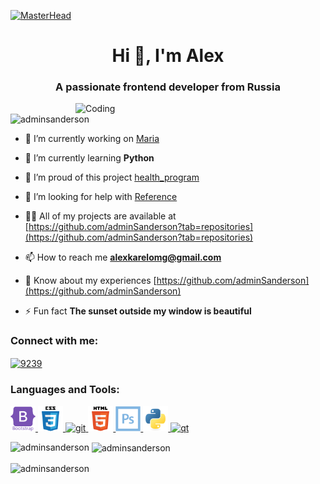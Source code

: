 [![MasterHead](https://miro.medium.com/max/1400/1*IRGB-4OAoO8KSqH_huDPFw.gif)](https://rishavchanda.io)
<h1 align="center">Hi 👋, I'm Alex</h1>
<h3 align="center">A passionate frontend developer from Russia</h3>
<img align="right" alt="Coding" width="400" src="https://cdn.dribbble.com/users/1390/screenshots/2112301/media/1a9f5bf35c3fdad7eafffff293e0b579.gif">

<p align="left"> <img src="https://komarev.com/ghpvc/?username=adminsanderson&label=Profile%20views&color=0e75b6&style=flat" alt="adminsanderson" /> </p>

- 🔭 I’m currently working on [Maria](https://github.com/adminSanderson/Maria)

- 🌱 I’m currently learning **Python**

- 👯 I’m proud of this project [health_program](https://github.com/grinroman/health_program)

- 🤝 I’m looking for help with [Reference](https://github.com/adminSanderson/Reference)

- 👨‍💻 All of my projects are available at [https://github.com/adminSanderson?tab=repositories](https://github.com/adminSanderson?tab=repositories)

- 📫 How to reach me **alexkarelomg@gmail.com**

- 📄 Know about my experiences [https://github.com/adminSanderson](https://github.com/adminSanderson)

- ⚡ Fun fact **The sunset outside my window is beautiful**

<h3 align="left">Connect with me:</h3>
<p align="left">
<a href="https://discord.gg/9239" target="blank"><img align="center" src="https://raw.githubusercontent.com/rahuldkjain/github-profile-readme-generator/master/src/images/icons/Social/discord.svg" alt="9239" height="30" width="40" /></a>
</p>

<h3 align="left">Languages and Tools:</h3>
<p align="left"> <a href="https://getbootstrap.com" target="_blank" rel="noreferrer"> <img src="https://raw.githubusercontent.com/devicons/devicon/master/icons/bootstrap/bootstrap-plain-wordmark.svg" alt="bootstrap" width="40" height="40"/> </a> <a href="https://www.w3schools.com/css/" target="_blank" rel="noreferrer"> <img src="https://raw.githubusercontent.com/devicons/devicon/master/icons/css3/css3-original-wordmark.svg" alt="css3" width="40" height="40"/> </a> <a href="https://git-scm.com/" target="_blank" rel="noreferrer"> <img src="https://www.vectorlogo.zone/logos/git-scm/git-scm-icon.svg" alt="git" width="40" height="40"/> </a> <a href="https://www.w3.org/html/" target="_blank" rel="noreferrer"> <img src="https://raw.githubusercontent.com/devicons/devicon/master/icons/html5/html5-original-wordmark.svg" alt="html5" width="40" height="40"/> </a> <a href="https://www.photoshop.com/en" target="_blank" rel="noreferrer"> <img src="https://raw.githubusercontent.com/devicons/devicon/master/icons/photoshop/photoshop-line.svg" alt="photoshop" width="40" height="40"/> </a> <a href="https://www.python.org" target="_blank" rel="noreferrer"> <img src="https://raw.githubusercontent.com/devicons/devicon/master/icons/python/python-original.svg" alt="python" width="40" height="40"/> </a> <a href="https://www.qt.io/" target="_blank" rel="noreferrer"> <img src="https://upload.wikimedia.org/wikipedia/commons/0/0b/Qt_logo_2016.svg" alt="qt" width="40" height="40"/> </a> </p>

<p><img align="left" src="https://github-readme-stats.vercel.app/api/top-langs?username=adminsanderson&show_icons=true&locale=en&layout=compact" alt="adminsanderson" /></p>

<p>&nbsp;<img align="center" src="https://github-readme-stats.vercel.app/api?username=adminsanderson&show_icons=true&locale=en" alt="adminsanderson" /></p>

<p><img align="center" src="https://github-readme-streak-stats.herokuapp.com/?user=adminsanderson&" alt="adminsanderson" /></p>
